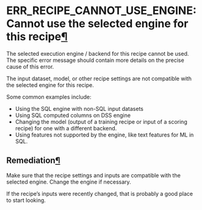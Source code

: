 ERR\_RECIPE\_CANNOT\_USE\_ENGINE: Cannot use the selected engine for this recipe[¶](#err-recipe-cannot-use-engine-cannot-use-the-selected-engine-for-this-recipe "Permalink to this heading")
=============================================================================================================================================================================================


The selected execution engine / backend for this recipe cannot be used.
The specific error message should contain more details on the precise
cause of this error.


The input dataset, model, or other recipe settings are not compatible
with the selected engine for this recipe.


Some common examples include:


* Using the SQL engine with non\-SQL input datasets
* Using SQL computed columns on DSS engine
* Changing the model (output of a training recipe or input of a scoring
recipe) for one with a different backend.
* Using features not supported by the engine, like text features
for ML in SQL.



Remediation[¶](#remediation "Permalink to this heading")
--------------------------------------------------------


Make sure that the recipe settings and inputs are compatible with the
selected engine. Change the engine if necessary.


If the recipe’s inputs were recently changed, that is probably a good
place to start looking.
